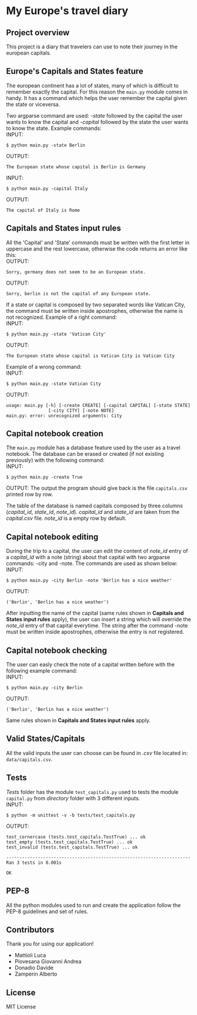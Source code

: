 # My Europe's travel diary

## Project overview

This project is a diary that travelers can use to note their journey in the european capitals.

## Europe's Capitals and States feature
The european continent has a lot of states, many of which is difficult to remember exactly the capital. For this reason the ```main.py``` module comes in handy. It has a command which helps the user remember the capital given the state or viceversa. 

Two argparse command are used: *-state* followed by the capital the user wants to know the capital and *-capital* followed by the state the user wants to know the state. Example commands: 
<br> 
INPUT:
```
$ python main.py -state Berlin 
```
OUTPUT: 
```
The European state whose capital is Berlin is Germany
```
INPUT: 
```
$ python main.py -capital Italy
```
OUTPUT: 
```
The capital of Italy is Rome
```

## Capitals and States input rules
All the 'Capital' and 'State' commands must be written with the first letter in uppercase and the rest lowercase, otherwise the code returns an error like this:
<br>
OUTPUT: 
```
Sorry, germany does not seem to be an European state.
```
OUTPUT: 
```
Sorry, berlin is not the capital of any European state.
```

If a state or capital is composed by two separated words like Vatican City, the command must be written inside apostrophes, otherwise the name is not recognized. Example of a right command:
<br>
INPUT: 
```
$ python main.py -state 'Vatican City'
```
OUTPUT: 
```
The European state whose capital is Vatican City is Vatican City
```

Example of a wrong command:
<br>
INPUT: 
```
$ python main.py -state Vatican City
```
OUTPUT: 
```
usage: main.py [-h] [-create CREATE] [-capital CAPITAL] [-state STATE]
                [-city CITY] [-note NOTE]
main.py: error: unrecognized arguments: City
```

## Capital notebook creation
The ```main.py``` module has a database feature used by the user as a travel notebook. The database can be erased or created (if not existing previously) with the following command:
<br>
INPUT: 
```
$ python main.py -create True
```
OUTPUT: The output the program should give back is the file ```capitals.csv``` printed row by row.

The table of the database is named capitals composed by three columns (_capital_id_, _state_id_, _note_id_). _capital_id_ and _state_id_ are taken from the _capital.csv_ file. _note_id_ is a empty row by default.

## Capital notebook editing
During the trip to a capital, the user can edit the content of _note_id_ entry of a _capital_id_ with a note (string) about that capital with two argparse commands: -city and -note. The commands are used as shown below:
<br>
INPUT: 
```
$ python main.py -city Berlin -note 'Berlin has a nice weather'
```
OUTPUT: 
```
('Berlin', 'Berlin has a nice weather')
```

After inputting the name of the capital (same rules shown in **Capitals and States input rules** apply), the user can insert a string which will override the _note_id_ entry of that capital everytime. The string after the command -note must be written inside apostrophes, otherwise the entry is not registered.

## Capital notebook checking
The user can easly check the note of a capital written before with the following example command:
<br>
INPUT: 
```
$ python main.py -city Berlin
```
OUTPUT: 
```
('Berlin', 'Berlin has a nice weather')
```

Same rules shown in **Capitals and States input rules** apply.

## Valid States/Capitals

All the valid inputs the user can choose can be found in _.csv_ file located in: ```data/capitals.csv```.

## Tests
*Tests* folder has the module ```test_capitals.py``` used to tests the module ```capital.py``` from *directory* folder with 3 different inputs.
<br>
INPUT: 
```
$ python -m unittest -v -b tests/test_capitals.py
```
OUTPUT:
```
test_cornercase (tests.test_capitals.TestTrue) ... ok
test_empty (tests.test_capitals.TestTrue) ... ok
test_invalid (tests.test_capitals.TestTrue) ... ok

----------------------------------------------------------------------
Ran 3 tests in 0.001s

OK
```

## PEP-8

All the python modules used to run and create the application follow the PEP-8 guidelines and set of rules.

## Contributors
Thank you for using our application!
* Mattioli Luca
* Piovesana Giovanni Andrea
* Donadio Davide
* Zamperin Alberto

## License

MIT License

